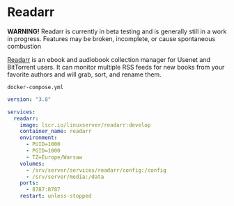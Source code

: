 # Readarr

**WARNING!** 
Readarr is currently in beta testing and is generally still in a work in progress. Features may be broken, incomplete, or cause spontaneous combustion

[Readarr](https://github.com/Readarr/Readarr) is an ebook and audiobook collection manager for Usenet and BitTorrent users. It can monitor multiple RSS feeds for new books from your favorite authors and will grab, sort, and rename them.

``docker-compose.yml``
```yaml
version: "3.8"

services:
  readarr:
    image: lscr.io/linuxserver/readarr:develop
    container_name: readarr
    environment:
      - PUID=1000
      - PGID=1000
      - TZ=Europe/Warsaw
    volumes:
      - /srv/server/services/readarr/config:/config
      - /srv/server/media:/data
    ports:
      - 8787:8787
    restart: unless-stopped
```